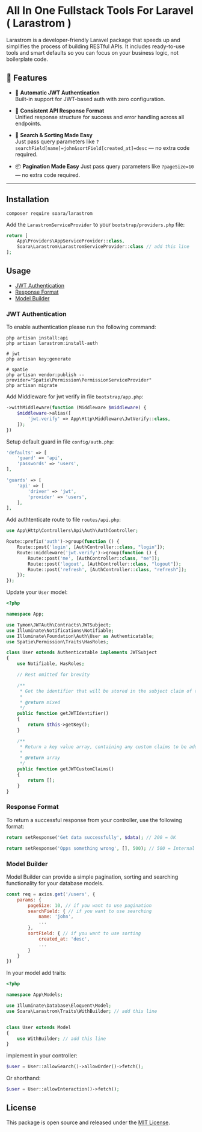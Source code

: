 # All In One Fullstack Tools For Laravel ( Larastrom )

Larastrom is a developer-friendly Laravel package that speeds up and simplifies the process of building RESTful APIs. It includes ready-to-use tools and smart defaults so you can focus on your business logic, not boilerplate code.

## 🚀 Features

- 🔐 **Automatic JWT Authentication**  
  Built-in support for JWT-based auth with zero configuration.

- 🔁 **Consistent API Response Format**  
  Unified response structure for success and error handling across all endpoints.

- 🔎 **Search & Sorting Made Easy**  
  Just pass query parameters like `?searchField[name]=john&sortField[created_at]=desc` — no extra code required.

- 📦 **Pagination Made Easy**
  Just pass query parameters like `?pageSize=10` — no extra code required.

---

## Installation

```
composer require soara/larastrom
```

Add the `LarastromServiceProvider` to your `bootstrap/providers.php` file:

```php
return [
    App\Providers\AppServiceProvider::class,
    Soara\Larastrom\LarastromServiceProvider::class // add this line
];
```

## Usage

- [JWT Authentication](#jwt-authentication)
- [Response Format](#response-format)
- [Model Builder](#model-builder)

### JWT Authentication

To enable authentication please run the following command:

```
php artisan install:api
php artisan larastrom:install-auth

# jwt
php artisan key:generate

# spatie
php artisan vendor:publish --provider="Spatie\Permission\PermissionServiceProvider"
php artisan migrate
```

Add Middleware for jwt verify in file `bootstrap/app.php`:

```php
->withMiddleware(function (Middleware $middleware) {
    $middleware->alias([
        'jwt.verify' => App\Http\Middleware\JwtVerify::class,
    ]);
})
```

Setup default guard in file `config/auth.php`:

```php
'defaults' => [
    'guard' => 'api',
    'passwords' => 'users',
],

'guards' => [
    'api' => [
        'driver' => 'jwt',
        'provider' => 'users',
    ],
],
```

Add authtenticate route to file `routes/api.php`:

```php
use App\Http\Controllers\Api\Auth\AuthController;

Route::prefix('auth')->group(function () {
    Route::post('login', [AuthController::class, "login"]);
    Route::middleware('jwt.verify')->group(function () {
        Route::post('me', [AuthController::class, "me"]);
        Route::post('logout', [AuthController::class, "logout"]);
        Route::post('refresh', [AuthController::class, "refresh"]);
    });
});
```

Update your `User` model:

```php
<?php

namespace App;

use Tymon\JWTAuth\Contracts\JWTSubject;
use Illuminate\Notifications\Notifiable;
use Illuminate\Foundation\Auth\User as Authenticatable;
use Spatie\Permission\Traits\HasRoles;

class User extends Authenticatable implements JWTSubject
{
    use Notifiable, HasRoles;

    // Rest omitted for brevity

    /**
     * Get the identifier that will be stored in the subject claim of the JWT.
     *
     * @return mixed
     */
    public function getJWTIdentifier()
    {
        return $this->getKey();
    }

    /**
     * Return a key value array, containing any custom claims to be added to the JWT.
     *
     * @return array
     */
    public function getJWTCustomClaims()
    {
        return [];
    }
}
```

### Response Format

To return a successful response from your controller, use the following format:

```php
return setResponse('Get data successfully', $data); // 200 = OK

return setResponse('Opps something wrong', [], 500); // 500 = Internal Server Error
```

### Model Builder

Model Builder can provide a simple pagination, sorting and searching functionality for your database models.

```js
const req = axios.get('/users', {
    params: {
        pageSize: 10, // if you want to use pagination
        searchField: { // if you want to use searching
            name: 'john',
            ...
        },
        sortField: { // if you want to use sorting
            created_at: 'desc',
            ...
        }
    }
})
```

In your model add traits:

```php
<?php

namespace App\Models;

use Illuminate\Database\Eloquent\Model;
use Soara\Larastrom\Traits\WithBuilder; // add this line


class User extends Model
{
    use WithBuilder; // add this line
}
```

implement in your controller:

```php
$user = User::allowSearch()->allowOrder()->fetch();
```

Or shorthand:

```php
$user = User::allowInteraction()->fetch();
```

## License

This package is open source and released under the [MIT License](https://opensource.org/licenses/MIT).
